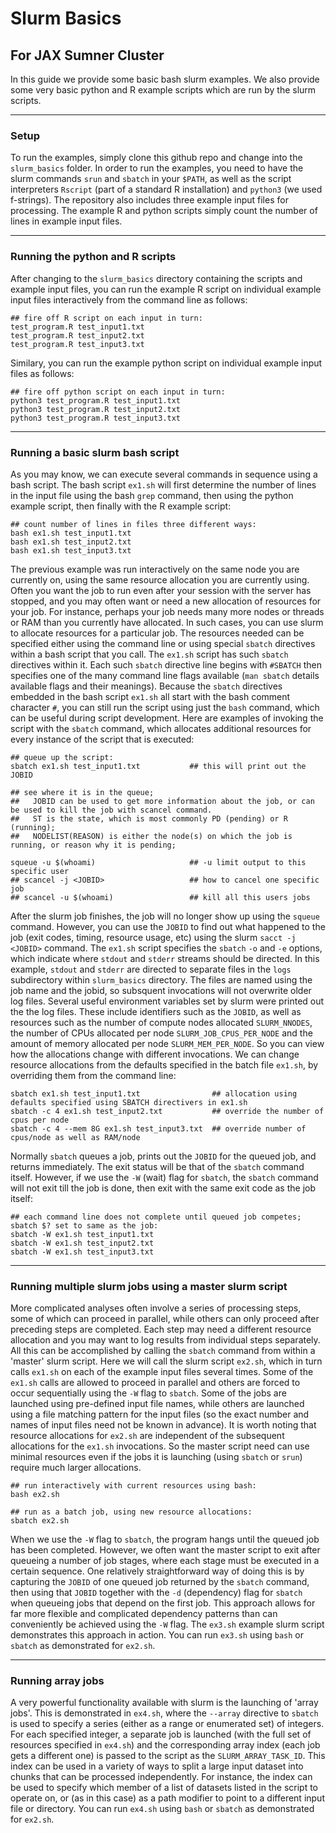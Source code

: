 # Slurm Basics
## For JAX Sumner Cluster

In this guide we provide some basic bash slurm examples. We also provide some very basic python and R example scripts which are run by the slurm scripts.

---

### Setup

To run the examples, simply clone this github repo and change into the `slurm_basics` folder. In order to run the examples, you need to have the slurm commands `srun` and `sbatch` in your `$PATH`, as well as the script interpreters `Rscript` (part of a standard R installation) and `python3` (we used f-strings). The repository also includes three example input files for processing. The example R and python scripts simply count the number of lines in example input files.

---

### Running the python and R scripts

After changing to the `slurm_basics` directory containing the scripts and example input files, you can run the example R script on individual example input files interactively from the command line as follows:

```
## fire off R script on each input in turn:
test_program.R test_input1.txt
test_program.R test_input2.txt
test_program.R test_input3.txt
```

Similary, you can run the example python script on individual example input files as follows:

```
## fire off python script on each input in turn:
python3 test_program.R test_input1.txt
python3 test_program.R test_input2.txt
python3 test_program.R test_input3.txt
```

---

### Running a basic slurm bash script

As you may know, we can execute several commands in sequence using a bash script. The bash script `ex1.sh` will first determine the number of lines in the input file using the bash `grep` command, then using the python example script, then finally with the R example script:

```
## count number of lines in files three different ways:
bash ex1.sh test_input1.txt
bash ex1.sh test_input2.txt
bash ex1.sh test_input3.txt
```

The previous example was run interactively on the same node you are currently on, using the same resource allocation you are currently using. Often you want the job to run even after your session with the server has stopped, and you may often want or need a new allocation of resources for your job. For instance, perhaps your job needs many more nodes or threads or RAM than you currently have allocated. In such cases, you can use slurm to allocate resources for a particular job. The resources needed can be specified either using the command line or using special `sbatch` directives within a bash script that you call. The `ex1.sh` script has such `sbatch` directives within it. Each such `sbatch` directive line begins with `#SBATCH` then specifies one of the many command line flags available (`man sbatch` details available flags and their meanings). Because the `sbatch` directives embedded in the bash script `ex1.sh` all start with the bash comment character `#`, you can still run the script using just the `bash` command, which can be useful during script development. Here are examples of invoking the script with the `sbatch` command, which allocates additional resources for every instance of the script that is executed:

```
## queue up the script:
sbatch ex1.sh test_input1.txt           ## this will print out the JOBID

## see where it is in the queue; 
##   JOBID can be used to get more information about the job, or can be used to kill the job with scancel command.
##   ST is the state, which is most commonly PD (pending) or R (running);
##   NODELIST(REASON) is either the node(s) on which the job is running, or reason why it is pending;

squeue -u $(whoami)                     ## -u limit output to this specific user
## scancel -j <JOBID>                   ## how to cancel one specific job
## scancel -u $(whoami)                 ## kill all this users jobs
```

After the slurm job finishes, the job will no longer show up using the `squeue` command. However, you can use the `JOBID` to find out what happened to the job (exit codes, timing, resource usage, etc) using the slurm `sacct -j <JOBID>` command. The `ex1.sh` script specifies the `sbatch` `-o` and `-e` options, which indicate where `stdout` and `stderr` streams should be directed. In this example, `stdout` and `stderr` are directed to separate files in the `logs` subdirectory within `slurm_basics` directory. The files are named using the job name and the jobid, so subsquent invocations will not overwrite older log files. Several useful environment variables set by slurm were printed out the the log files. These include identifiers such as the `JOBID`, as well as resources such as the number of compute nodes allocated `SLURM_NNODES`, the number of CPUs allocated per node `SLURM_JOB_CPUS_PER_NODE` and the amount of memory allocated per node `SLURM_MEM_PER_NODE`. So you can view how the allocations change with different invocations. We can change resource allocations from the defaults specified in the batch file `ex1.sh`, by overriding them from the command line: 

```
sbatch ex1.sh test_input1.txt                ## allocation using defaults specified using SBATCH directivers in ex1.sh
sbatch -c 4 ex1.sh test_input2.txt           ## override the number of cpus per node
sbatch -c 4 --mem 8G ex1.sh test_input3.txt  ## override number of cpus/node as well as RAM/node
```

Normally `sbatch` queues a job, prints out the `JOBID` for the queued job, and returns immediately. The exit status will be that of the `sbatch` command itself. However, if we use the `-W` (wait) flag for `sbatch`, the `sbatch` command will not exit till the job is done, then exit with the same exit code as the job itself:

```
## each command line does not complete until queued job competes; sbatch $? set to same as the job:
sbatch -W ex1.sh test_input1.txt
sbatch -W ex1.sh test_input2.txt
sbatch -W ex1.sh test_input3.txt
```

---

### Running multiple slurm jobs using a master slurm script

More complicated analyses often involve a series of processing steps, some of which can proceed in parallel, while others can only proceed after preceding steps are completed. Each step may need a different resource allocation and you may want to log results from individual steps separately. All this can be accomplished by calling the `sbatch` command from within a 'master' slurm script. Here we will call the slurm script `ex2.sh`, which in turn calls `ex1.sh` on each of the example input files several times. Some of the `ex1.sh` calls are allowed to proceed in parallel and others are forced to occur sequentially using the `-W` flag to `sbatch`. Some of the jobs are launched using pre-defined input file names, while others are launched using a file matching pattern for the input files (so the exact number and names of input files need not be known in advance). It is worth noting that resource allocations for `ex2.sh` are independent of the subsequent allocations for the `ex1.sh` invocations. So the master script need can use minimal resources even if the jobs it is launching (using `sbatch` or `srun`) require much larger allocations.

```
## run interactively with current resources using bash:
bash ex2.sh

## run as a batch job, using new resource allocations:
sbatch ex2.sh
```

When we use the `-W` flag to `sbatch`, the program hangs until the queued job has been completed. However, we often want the master script to exit after queueing a number of job stages, where each stage must be executed in a certain sequence. One relatively straightforward way of doing this is by capturing the `JOBID` of one queued job returned by the `sbatch` command, then using that `JOBID` together with the `-d` (dependency) flag for `sbatch` when queueing jobs that depend on the first job. This approach allows for far more flexible and complicated dependency patterns than can conveniently be achieved using the `-W` flag. The `ex3.sh` example slurm script demonstrates this approach in action. You can run `ex3.sh` using `bash` or `sbatch` as demonstrated for `ex2.sh`.

---

### Running array jobs

A very powerful functionality available with slurm is the launching of 'array jobs'. This is demonstrated in `ex4.sh`, where the `--array` directive to `sbatch` is used to specify a series (either as a range or enumerated set) of integers. For each specified integer, a separate job is launched (with the full set of resources specified in `ex4.sh`) and the corresponding array index (each job gets a different one) is passed to the script as the `SLURM_ARRAY_TASK_ID`. This index can be used in a variety of ways to split a large input dataset into chunks that can be processed independently. For instance, the index can be used to specify which member of a list of datasets listed in the script to operate on, or (as in this case) as a path modifier to point to a different input file or directory. You can run `ex4.sh` using `bash` or `sbatch` as demonstrated for `ex2.sh`.
 
